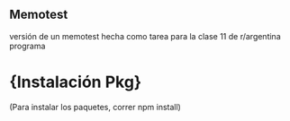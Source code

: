## Memotest

versión de un memotest hecha como tarea para la clase 11 de r/argentina programa

# {Instalación Pkg}

(Para instalar los paquetes, correr npm install)

